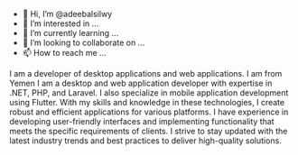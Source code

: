- 👋 Hi, I’m @adeebalsilwy
- 👀 I’m interested in ...
- 🌱 I’m currently learning ...
- 💞️ I’m looking to collaborate on ...
- 📫 How to reach me ...

<!---
adeebalsilwy/adeebalsilwy is a ✨ special ✨ repository because its `README.md` (this file) appears on your GitHub profile.
You can click the Preview link to take a look at your changes.
--->

I am a developer of desktop applications and web applications. I am from Yemen
I am a desktop and web application developer with expertise in .NET, PHP, and Laravel. I also specialize in mobile application development using Flutter. With my skills and knowledge in these technologies, I create robust and efficient applications for various platforms. I have experience in developing user-friendly interfaces and implementing functionality that meets the specific requirements of clients. I strive to stay updated with the latest industry trends and best practices to deliver high-quality solutions.
